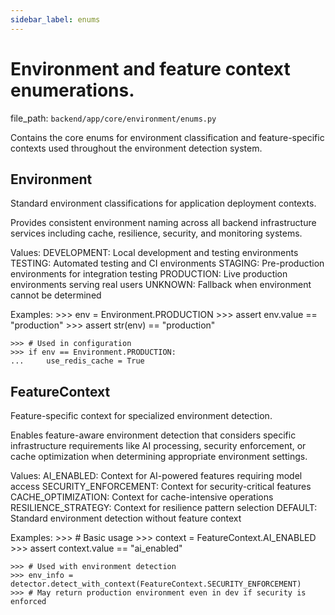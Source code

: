 ```yaml
---
sidebar_label: enums
---
```


# Environment and feature context enumerations.

  file_path: `backend/app/core/environment/enums.py`

Contains the core enums for environment classification and feature-specific contexts
used throughout the environment detection system.

## Environment

Standard environment classifications for application deployment contexts.

Provides consistent environment naming across all backend infrastructure
services including cache, resilience, security, and monitoring systems.

Values:
    DEVELOPMENT: Local development and testing environments
    TESTING: Automated testing and CI environments
    STAGING: Pre-production environments for integration testing
    PRODUCTION: Live production environments serving real users
    UNKNOWN: Fallback when environment cannot be determined

Examples:
    >>> env = Environment.PRODUCTION
    >>> assert env.value == "production"
    >>> assert str(env) == "production"

    >>> # Used in configuration
    >>> if env == Environment.PRODUCTION:
    ...     use_redis_cache = True

## FeatureContext

Feature-specific context for specialized environment detection.

Enables feature-aware environment detection that considers specific
infrastructure requirements like AI processing, security enforcement,
or cache optimization when determining appropriate environment settings.

Values:
    AI_ENABLED: Context for AI-powered features requiring model access
    SECURITY_ENFORCEMENT: Context for security-critical features
    CACHE_OPTIMIZATION: Context for cache-intensive operations
    RESILIENCE_STRATEGY: Context for resilience pattern selection
    DEFAULT: Standard environment detection without feature context

Examples:
    >>> # Basic usage
    >>> context = FeatureContext.AI_ENABLED
    >>> assert context.value == "ai_enabled"

    >>> # Used with environment detection
    >>> env_info = detector.detect_with_context(FeatureContext.SECURITY_ENFORCEMENT)
    >>> # May return production environment even in dev if security is enforced
